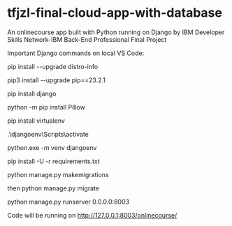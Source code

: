 # tfjzl-final-cloud-app-with-database
An onlinecourse app built with Python running on Django by IBM Developer Skills Network-IBM Back-End Professional Final Project

Important Django commands on local VS Code:

pip install --upgrade distro-info

pip3 install --upgrade pip==23.2.1

pip install django

python -m pip install Pillow

pip install virtualenv

 .\djangoenv\Scripts\activate

python.exe -m venv djangoenv 

pip install -U -r requirements.txt

python manage.py makemigrations

then python manage.py migrate

python manage.py runserver 0.0.0.0:8003

Code will be running on 
http://127.0.0.1:8003/onlinecourse/
